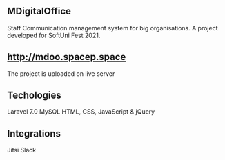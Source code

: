 ## MDigitalOffice

Staff Communication management system for big organisations. A project developed for SoftUni Fest 2021.

## http://mdoo.spacep.space

The project is uploaded on live server

## Techologies
Laravel 7.0
MySQL
HTML, CSS, JavaScript & jQuery



## Integrations
Jitsi
Slack

